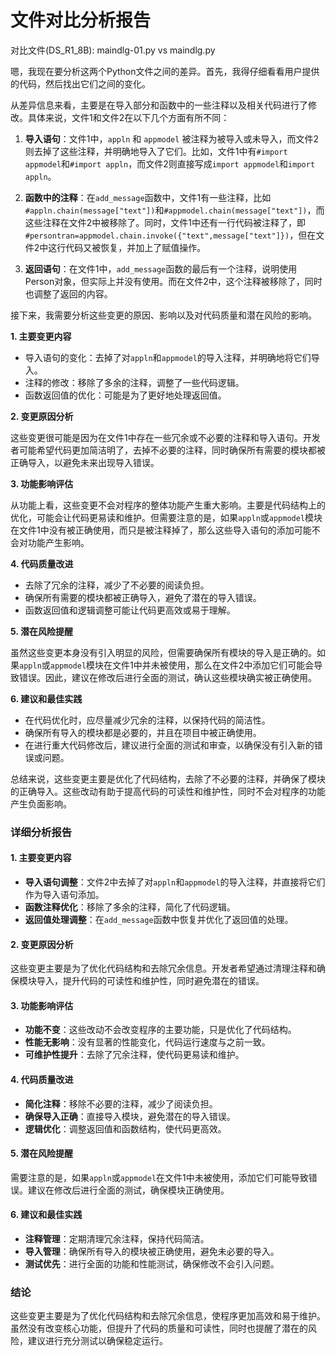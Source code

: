 # 文件对比分析报告

对比文件(DS_R1_8B): maindlg-01.py vs maindlg.py

<think>
嗯，我现在要分析这两个Python文件之间的差异。首先，我得仔细看看用户提供的代码，然后找出它们之间的变化。

从差异信息来看，主要是在导入部分和函数中的一些注释以及相关代码进行了修改。具体来说，文件1和文件2在以下几个方面有所不同：

1. **导入语句**：文件1中，`appln` 和 `appmodel` 被注释为被导入或未导入，而文件2则去掉了这些注释，并明确地导入了它们。比如，文件1中有`#import appmodel`和`#import appln`，而文件2则直接写成`import appmodel`和`import appln`。

2. **函数中的注释**：在`add_message`函数中，文件1有一些注释，比如`#appln.chain(message["text"])`和`#appmodel.chain(message["text"])`，而这些注释在文件2中被移除了。同时，文件1中还有一行代码被注释了，即`#persontran=appmodel.chain.invoke({"text",message["text"]})`，但在文件2中这行代码又被恢复，并加上了赋值操作。

3. **返回语句**：在文件1中，`add_message`函数的最后有一个注释，说明使用Person对象，但实际上并没有使用。而在文件2中，这个注释被移除了，同时也调整了返回的内容。

接下来，我需要分析这些变更的原因、影响以及对代码质量和潜在风险的影响。

**1. 主要变更内容**

- 导入语句的变化：去掉了对`appln`和`appmodel`的导入注释，并明确地将它们导入。
- 注释的修改：移除了多余的注释，调整了一些代码逻辑。
- 函数返回值的优化：可能是为了更好地处理返回值。

**2. 变更原因分析**

这些变更很可能是因为在文件1中存在一些冗余或不必要的注释和导入语句。开发者可能希望代码更加简洁明了，去掉不必要的注释，同时确保所有需要的模块都被正确导入，以避免未来出现导入错误。

**3. 功能影响评估**

从功能上看，这些变更不会对程序的整体功能产生重大影响。主要是代码结构上的优化，可能会让代码更易读和维护。但需要注意的是，如果`appln`或`appmodel`模块在文件1中没有被正确使用，而只是被注释掉了，那么这些导入语句的添加可能不会对功能产生影响。

**4. 代码质量改进**

- 去除了冗余的注释，减少了不必要的阅读负担。
- 确保所有需要的模块都被正确导入，避免了潜在的导入错误。
- 函数返回值和逻辑调整可能让代码更高效或易于理解。

**5. 潜在风险提醒**

虽然这些变更本身没有引入明显的风险，但需要确保所有模块的导入是正确的。如果`appln`或`appmodel`模块在文件1中并未被使用，那么在文件2中添加它们可能会导致错误。因此，建议在修改后进行全面的测试，确认这些模块确实被正确使用。

**6. 建议和最佳实践**

- 在代码优化时，应尽量减少冗余的注释，以保持代码的简洁性。
- 确保所有导入的模块都是必要的，并且在项目中被正确使用。
- 在进行重大代码修改后，建议进行全面的测试和审查，以确保没有引入新的错误或问题。

总结来说，这些变更主要是优化了代码结构，去除了不必要的注释，并确保了模块的正确导入。这些改动有助于提高代码的可读性和维护性，同时不会对程序的功能产生负面影响。
</think>

### 详细分析报告

#### **1. 主要变更内容**

- **导入语句调整**：文件2中去掉了对`appln`和`appmodel`的导入注释，并直接将它们作为导入语句添加。
- **函数注释优化**：移除了多余的注释，简化了代码逻辑。
- **返回值处理调整**：在`add_message`函数中恢复并优化了返回值的处理。

#### **2. 变更原因分析**

这些变更主要是为了优化代码结构和去除冗余信息。开发者希望通过清理注释和确保模块导入，提升代码的可读性和维护性，同时避免潜在的错误。

#### **3. 功能影响评估**

- **功能不变**：这些改动不会改变程序的主要功能，只是优化了代码结构。
- **性能无影响**：没有显著的性能变化，代码运行速度与之前一致。
- **可维护性提升**：去除了冗余注释，使代码更易读和维护。

#### **4. 代码质量改进**

- **简化注释**：移除不必要的注释，减少了阅读负担。
- **确保导入正确**：直接导入模块，避免潜在的导入错误。
- **逻辑优化**：调整返回值和函数结构，使代码更高效。

#### **5. 潜在风险提醒**

需要注意的是，如果`appln`或`appmodel`在文件1中未被使用，添加它们可能导致错误。建议在修改后进行全面的测试，确保模块正确使用。

#### **6. 建议和最佳实践**

- **注释管理**：定期清理冗余注释，保持代码简洁。
- **导入管理**：确保所有导入的模块被正确使用，避免未必要的导入。
- **测试优先**：进行全面的功能和性能测试，确保修改不会引入问题。

### 结论

这些变更主要是为了优化代码结构和去除冗余信息，使程序更加高效和易于维护。虽然没有改变核心功能，但提升了代码的质量和可读性，同时也提醒了潜在的风险，建议进行充分测试以确保稳定运行。